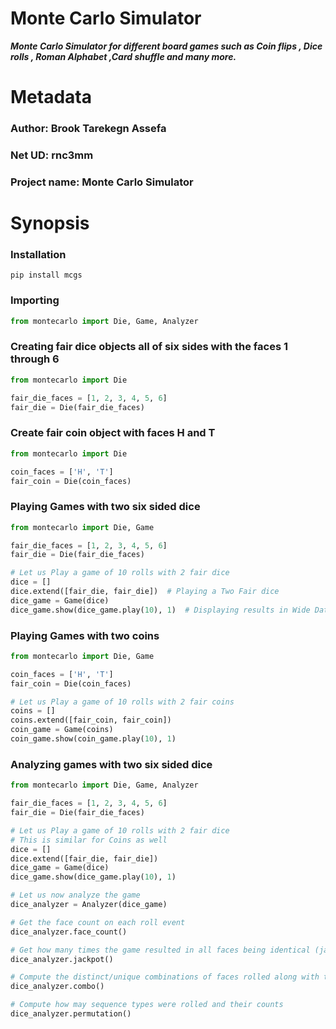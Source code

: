 # Monte Carlo Simulator

***Monte Carlo Simulator for different board games such as Coin flips ,
Dice rolls , Roman Alphabet ,Card shuffle and many more.***

# Metadata

### Author: Brook Tarekegn Assefa

### Net UD: rnc3mm

### Project name: Monte Carlo Simulator

# Synopsis

### Installation

```commandline
pip install mcgs
```

### Importing

```python
from montecarlo import Die, Game, Analyzer 
```

### Creating fair dice objects  all of six sides with the faces 1 through 6

```python
from montecarlo import Die

fair_die_faces = [1, 2, 3, 4, 5, 6]
fair_die = Die(fair_die_faces)
```

### Create fair coin object with faces H and T

```python
from montecarlo import Die

coin_faces = ['H', 'T']
fair_coin = Die(coin_faces)
```

### Playing Games with two six sided dice

```python
from montecarlo import Die, Game

fair_die_faces = [1, 2, 3, 4, 5, 6]
fair_die = Die(fair_die_faces)

# Let us Play a game of 10 rolls with 2 fair dice 
dice = []
dice.extend([fair_die, fair_die])  # Playing a Two Fair dice 
dice_game = Game(dice)
dice_game.show(dice_game.play(10), 1)  # Displaying results in Wide Dataframe format (see API List Table)
```

### Playing Games with two coins

```python
from montecarlo import Die, Game

coin_faces = ['H', 'T']
fair_coin = Die(coin_faces)

# Let us Play a game of 10 rolls with 2 fair coins 
coins = []
coins.extend([fair_coin, fair_coin])
coin_game = Game(coins)
coin_game.show(coin_game.play(10), 1) 
```

### Analyzing games with two six sided dice

```python
from montecarlo import Die, Game, Analyzer

fair_die_faces = [1, 2, 3, 4, 5, 6]
fair_die = Die(fair_die_faces)

# Let us Play a game of 10 rolls with 2 fair dice 
# This is similar for Coins as well
dice = []
dice.extend([fair_die, fair_die])
dice_game = Game(dice)
dice_game.show(dice_game.play(10), 1)

# Let us now analyze the game
dice_analyzer = Analyzer(dice_game)

# Get the face count on each roll event 
dice_analyzer.face_count()

# Get how many times the game resulted in all faces being identical (jackpot)
dice_analyzer.jackpot()

# Compute the distinct/unique combinations of faces rolled along with their counts
dice_analyzer.combo()

# Compute how may sequence types were rolled and their counts
dice_analyzer.permutation()
```
